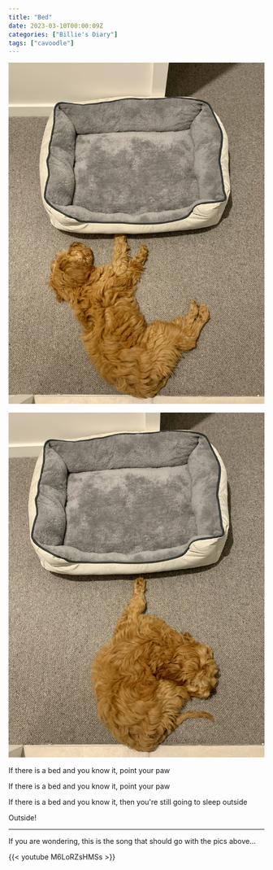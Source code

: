 ```yaml
---
title: "Bed"
date: 2023-03-10T00:00:09Z
categories: ["Billie's Diary"]
tags: ["cavoodle"]
---
```


![Billie and bed](https://github.com/huatuostudio/HTSWebRes/blob/main/img/20230310.jpeg?raw=true)

![Billie and bed](https://github.com/huatuostudio/HTSWebRes/blob/main/img/20230310a.jpeg?raw=true)

If there is a bed and you know it, point your paw

If there is a bed and you know it, point your paw

If there is a bed and you know it, then you're still going to sleep outside

Outside!

<hr> 

If you are wondering, this is the song that should go with the pics above...

{{< youtube M6LoRZsHMSs >}}

